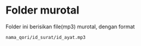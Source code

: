 # Folder murotal
Folder ini berisikan file(mp3) murotal, dengan format
```
nama_qori/id_surat/id_ayat.mp3
```
